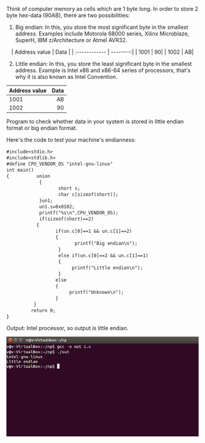 Think of computer memory as cells which are 1 byte long. In order to store 2 byte hex-data (90AB), there are two possibilities: 

1. Big endian: In this, you store the most significant byte in the smallest address. Examples include Motorola 68000 series, Xilinx Microblaze, SuperH, IBM z/Architecture or Atmel AVR32. 
<div align="center">
| Address value |     Data |
| :------------ | --------:|
|  1001         |        90|
|  1002         |        AB|
</div>


2. Little endian: In this, you store the least significant byte in the smallest address.
Example is Intel x86 and x86-64 series of processors, that's why it is also known as Intel Convention.

| Address value |     Data |
| :------------ | --------:|
|  1001         |        AB|
|  1002         |        90|

Program to check whether data in your system is stored in little endian format or big endian format.

Here's the code to test your machine's endianness:
```
#include<stdio.h>
#include<stdlib.h>
#define CPU_VENDOR_OS "intel-gnu-linux"
int main()
{          union
            {
                   short s;
                   char c[sizeof(short)];
            }un1;
            un1.s=0x0102;
            printf("%s\n",CPU_VENDOR_OS);
            if(sizeof(short)==2)
           {
                  if(un.c[0]==1 && un.c[1]==2)
                  {
                         printf("Big endian\n");
                   }
                   else if(un.c[0]==2 && un.c[1]==1)
                   {
                        printf("Little endian\n");
                   }
                  else
                  {
                       printf("Unknown\n");
                  }
          }
         return 0;
}
```

Output: Intel processor, so output is little endian.

![Output](/images/LittleEndian.png "Output Screenshot")

